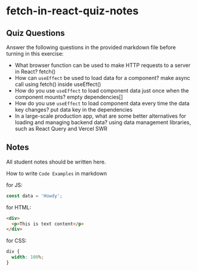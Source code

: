 # fetch-in-react-quiz-notes

## Quiz Questions

Answer the following questions in the provided markdown file before turning in this exercise:

- What browser function can be used to make HTTP requests to a server in React?
  fetch()
- How can `useEffect` be used to load data for a component?
  make async call using fetch() inside useEffect()
- How do you use `useEffect` to load component data just once when the component mounts?
  empty dependencies[]
- How do you use `useEffect` to load component data every time the data key changes?
  put data key in the dependencies
- In a large-scale production app, what are some better alternatives for loading and managing backend data?
  using data management libraries, such as React Query and Vercel SWR

## Notes

All student notes should be written here.

How to write `Code Examples` in markdown

for JS:

```javascript
const data = 'Howdy';
```

for HTML:

```html
<div>
  <p>This is text content</p>
</div>
```

for CSS:

```css
div {
  width: 100%;
}
```
